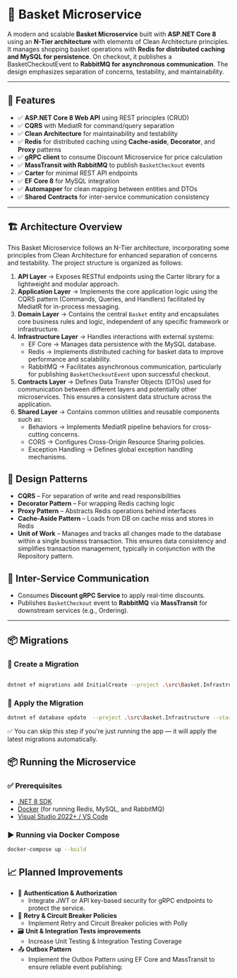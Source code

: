 # 🧺 Basket Microservice

A modern and scalable **Basket Microservice** built with **ASP.NET Core 8** using an **N-Tier architecture** with elements of Clean Architecture principles. It manages shopping basket operations with **Redis for distributed caching and MySQL for persistence**. On checkout, it publishes a BasketCheckoutEvent to **RabbitMQ for asynchronous communication**. The design emphasizes separation of concerns, testability, and maintainability.

---

## 🚀 Features

- ✅ **ASP.NET Core 8 Web API** using REST principles (CRUD)
- ✅ **CQRS** with MediatR for command/query separation
- ✅ **Clean Architecture** for maintainability and testability
- ✅ **Redis** for distributed caching using **Cache-aside**, **Decorator**, and **Proxy** patterns
- ✅ **gRPC client** to consume Discount Microservice for price calculation
- ✅ **MassTransit with RabbitMQ** to publish `BasketCheckout` events
- ✅ **Carter** for minimal REST API endpoints
- ✅ **EF Core 8** for MySQL integration
- ✅ **Automapper** for clean mapping between entities and DTOs
- ✅ **Shared Contracts** for inter-service communication consistency

---

## 🏗️ Architecture Overview

This Basket Microservice follows an N-Tier architecture, incorporating some principles from Clean Architecture for enhanced separation of concerns and testability. The project structure is organized as follows:

1.  **API Layer** → Exposes RESTful endpoints using the Carter library for a lightweight and modular approach.
2.  **Application Layer** → Implements the core application logic using the CQRS pattern (Commands, Queries, and Handlers) facilitated by MediatR for in-process messaging.
3.  **Domain Layer** → Contains the central `Basket` entity and encapsulates core business rules and logic, independent of any specific framework or infrastructure.
4.  **Infrastructure Layer** → Handles interactions with external systems:
    - EF Core → Manages data persistence with the MySQL database.
    - Redis → Implements distributed caching for basket data to improve performance and scalability.
    - RabbitMQ → Facilitates asynchronous communication, particularly for publishing `BasketCheckoutEvent` upon successful checkout.
5.  **Contracts Layer** → Defines Data Transfer Objects (DTOs) used for communication between different layers and potentially other microservices. This ensures a consistent data structure across the application.
6.  **Shared Layer** → Contains common utilities and reusable components such as:
    - Behaviors → Implements MediatR pipeline behaviors for cross-cutting concerns.
    - CORS → Configures Cross-Origin Resource Sharing policies.
    - Exception Handling → Defines global exception handling mechanisms.

## 🧩 Design Patterns

- **CQRS** – For separation of write and read responsibilities
- **Decorator Pattern** – For wrapping Redis caching logic
- **Proxy Pattern** – Abstracts Redis operations behind interfaces
- **Cache-Aside Pattern** – Loads from DB on cache miss and stores in Redis
- **Unit of Work** – Manages and tracks all changes made to the database within a single business transaction. This ensures data consistency and simplifies transaction management, typically in conjunction with the Repository pattern.

## 🔁 Inter-Service Communication

- Consumes **Discount gRPC Service** to apply real-time discounts.
- Publishes `BasketCheckout` event to **RabbitMQ** via **MassTransit** for downstream services (e.g., Ordering).

---

## 📦 Migrations

### 🔧 Create a Migration

```bash

dotnet ef migrations add InitialCreate --project .\src\Basket.Infrastructure --startup-project .\src\Basket.Api --context ApplicationDbContext --output-dir Data\Migrations
```

### 🚀 Apply the Migration

```bash
dotnet ef database update  --project .\src\Basket.Infrastructure --startup-project .\src\Basket.Api --context ApplicationDbContext
```

✅ You can skip this step if you're just running the app — it will apply the latest migrations automatically.

## 📦 Running the Microservice

### ✅ Prerequisites

- [.NET 8 SDK](https://dotnet.microsoft.com/en-us/download)
- [Docker](https://www.docker.com/) (for running Redis, MySQL, and RabbitMQ)
- [Visual Studio 2022+ / VS Code](https://code.visualstudio.com/)

### ▶️ Running via Docker Compose

```bash
docker-compose up --build

```

## 📈 Planned Improvements

- 🔐 **Authentication & Authorization**
  - Integrate JWT or API key-based security for gRPC endpoints to protect the service.
- 🔁 **Retry & Circuit Breaker Policies**
  - Implement Retry and Circuit Breaker policies with Polly
- 🗃️ **Unit & Integration Tests improvements**
  - Increase Unit Testing & Integration Testing Coverage
- 📤 **Outbox Pattern**
  - Implement the Outbox Pattern using EF Core and MassTransit to ensure reliable event publishing:
